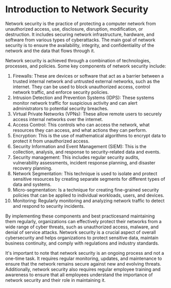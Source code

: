 # Introduction to Network Security

Network security is the practice of protecting a computer network from unauthorized access, use, disclosure, disruption,
modification, or destruction. It includes securing network infrastructure, hardware, and software from various types of
cyberattacks. The main goal of network security is to ensure the availability, integrity, and confidentiality of the
network and the data that flows through it.

Network security is achieved through a combination of technologies, processes, and policies. Some key components of
network security include:

1. Firewalls: These are devices or software that act as a barrier between a trusted internal network and untrusted
   external networks, such as the internet. They can be used to block unauthorized access, control network traffic, and
   enforce security policies.
2. Intrusion Detection and Prevention Systems (IDPS): These systems monitor network traffic for suspicious activity and
   can alert administrators to potential security breaches.
3. Virtual Private Networks (VPNs): These allow remote users to securely access internal networks over the internet.
4. Access Control: This controls who can access the network, what resources they can access, and what actions they can
   perform.
5. Encryption: This is the use of mathematical algorithms to encrypt data to protect it from unauthorized access.
6. Security Information and Event Management (SIEM): This is the collection, analysis, and response to security-related
   data and events.
7. Security management: This includes regular security audits, vulnerability assessments, incident response planning,
   and disaster recovery planning.
8. Network Segmentation: This technique is used to isolate and protect sensitive resources by creating separate segments
   for different types of data and systems.
9. Micro-segmentation: Is a technique for creating fine-grained security policies that can be applied to individual
   workloads, users, and devices.
10. Monitoring: Regularly monitoring and analyzing network traffic to detect and respond to security incidents.

By implementing these components and best practicesand maintaining them regularly, organizations can effectively
protect their networks from a wide range of cyber threats, such as unauthorized access, malware, and denial of
service attacks. Network security is a crucial aspect of overall cybersecurity and helps organizations to protect
sensitive data, maintain business continuity, and comply with regulations and industry standards.

It's important to note that network security is an ongoing process and not a one-time task. It requires regular
monitoring, updates, and maintenance to ensure that the network remains secure against new and evolving threats.
Additionally, network security also requires regular employee training and awareness to ensure that all employees
understand the importance of network security and their role in maintaining it.
